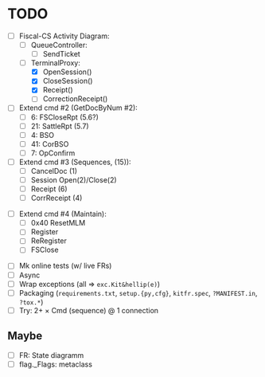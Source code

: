 # TODO

- [ ] Fiscal-CS Activity Diagram:
  + [ ] QueueController:
    - [ ] SendTicket 
  + [ ] TerminalProxy:
    - [x] OpenSession()
    - [x] CloseSession()
    - [x] Receipt()
    - [ ] CorrectionReceipt()
- [ ] Extend cmd #2 (GetDocByNum #2):
  - [ ]  6: FSCloseRpt (5.6?)
  - [ ] 21: SattleRpt (5.7)
  - [ ]  4: BSO
  - [ ] 41: CorBSO
  - [ ]  7: OpConfirm
- [ ] Extend cmd #3 (Sequences, (15)):
    + [ ] CancelDoc (1)
    + [ ] Session Open(2)/Close(2)
    + [ ] Receipt (6)
    + [ ] CorrReceipt (4)
+ [ ] Extend cmd #4 (Maintain):
  - [ ] 0x40 ResetMLM
  - [ ] Register
  - [ ] ReRegister
  - [ ] FSClose
- [ ] Mk online tests (w/ live FRs)
- [ ] Async
- [ ] Wrap exceptions (all => `exc.Kit&hellip(e)`)
- [ ] Packaging (`requirements.txt`, `setup.{py,cfg}`, `kitfr.spec`, `?MANIFEST.in`, `?tox.*`)
- [ ] Try: 2+ &times; Cmd (sequence) @ 1 connection

## Maybe
- [ ] FR: State diagramm
- [ ] flag._Flags: metaclass
